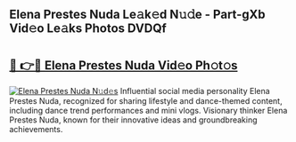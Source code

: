 ## Elena Prestes Nuda Le𝚊k𝚎d N𝚞𝚍e - Part-gXb Vid𝚎o Le𝚊ks Photos DVDQf

# <h2><a href="http://fbftu8r.evod.top/?m=Elena+Prestes+Nuda">🔗 👉🔴 Elena Prestes Nuda Vid𝚎o Ph𝚘t𝚘s</a></h2>

[![Elena Prestes Nuda N𝚞d𝚎s](https://i.imgur.com/8V9OHl7.gif)](http://fbftu8r.evod.top/?m=Elena+Prestes+Nuda)
Influential social media personality Elena Prestes Nuda, recognized for sharing lifestyle and dance-themed content, including dance trend performances and mini vlogs. Visionary thinker Elena Prestes Nuda, known for their innovative ideas and groundbreaking achievements. 

